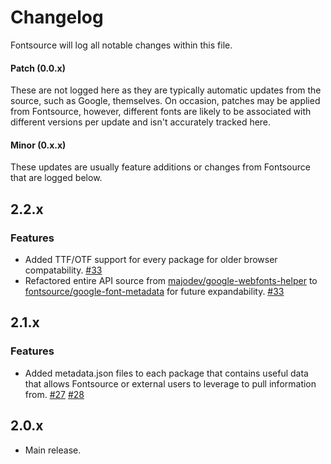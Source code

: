 # Changelog

Fontsource will log all notable changes within this file.

#### Patch (0.0.x)

These are not logged here as they are typically automatic updates from the source, such as Google, themselves. On occasion, patches may be applied from Fontsource, however, different fonts are likely to be associated with different versions per update and isn't accurately tracked here.

#### Minor (0.x.x)

These updates are usually feature additions or changes from Fontsource that are logged below.

## 2.2.x

### Features

- Added TTF/OTF support for every package for older browser compatability. [#33](https://github.com/fontsource/fontsource/pull/33)
- Refactored entire API source from [majodev/google-webfonts-helper](https://github.com/majodev/google-webfonts-helper) to [fontsource/google-font-metadata](https://github.com/fontsource/google-font-metadata) for future expandability. [#33](https://github.com/fontsource/fontsource/pull/33)

## 2.1.x

### Features

- Added metadata.json files to each package that contains useful data that allows Fontsource or external users to leverage to pull information from. [#27](https://github.com/fontsource/fontsource/pull/27) [#28](https://github.com/fontsource/fontsource/pull/28)

## 2.0.x

- Main release.
